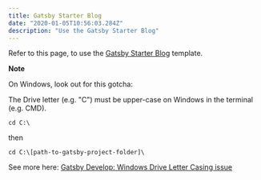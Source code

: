 ```yaml
---
title: Gatsby Starter Blog
date: "2020-01-05T10:56:03.284Z"
description: "Use the Gatsby Starter Blog"
---
```


Refer to this page, to use the
[Gatsby Starter Blog](https://www.gatsbyjs.org/starters/gatsbyjs/gatsby-starter-blog/) template.

**Note**

On Windows, look out for this gotcha:

The Drive letter (e.g. "C") must be upper-case on Windows in the terminal (e.g. CMD).

`cd C:\`

then

`cd C:\[path-to-gatsby-project-folder]\`

See more here:
[Gatsby Develop: Windows Drive Letter Casing issue](https://github.com/netlify-templates/gatsby-starter-netlify-cms/issues/446)

